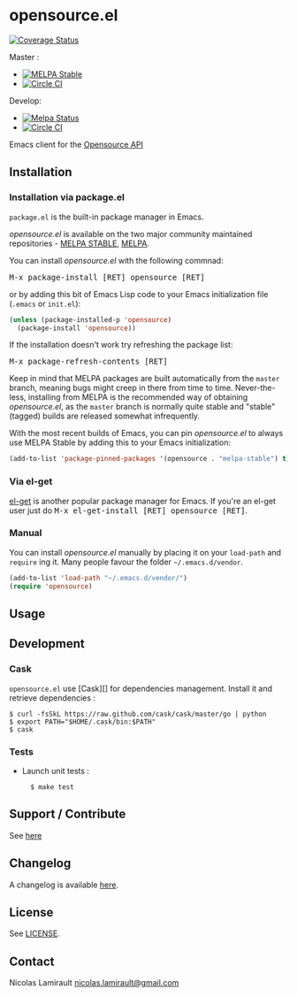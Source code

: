 # opensource.el

[![Coverage Status](https://coveralls.io/repos/nlamirault/opensource.el/badge.png)](https://coveralls.io/r/nlamirault/opensource.el)

Master :
* [![MELPA Stable](https://stable.melpa.org/packages/opensource.el.svg)](https://stable.melpa.org/#/opensource.el)
* [![Circle CI](https://circleci.com/gh/nlamirault/opensource.el/tree/master.svg?style=svg)](https://circleci.com/gh/nlamirault/opensource.el/tree/master)

Develop:
* [![Melpa Status](https://melpa.org/packages/opensource.el-badge.svg)](https://melpa.org/#/opensource.el)
* [![Circle CI](https://circleci.com/gh/nlamirault/opensource.el/tree/develop.svg?style=svg)](https://circleci.com/gh/nlamirault/opensource.el/tree/develop)

Emacs client for the [Opensource API](https://api.opensource.org/)

## Installation

### Installation via package.el

`package.el` is the built-in package manager in Emacs.

*opensource.el* is available on the two major community maintained repositories -
[MELPA STABLE](melpa-stable.milkbox.net), [MELPA](http://melpa.milkbox.net).

You can install *opensource.el* with the following commnad:

<kbd>M-x package-install [RET] opensource [RET]</kbd>

or by adding this bit of Emacs Lisp code to your Emacs initialization file
(`.emacs` or `init.el`):

```el
(unless (package-installed-p 'opensource)
  (package-install 'opensource))
```

If the installation doesn't work try refreshing the package list:

<kbd>M-x package-refresh-contents [RET]</kbd>

Keep in mind that MELPA packages are built automatically from
the `master` branch, meaning bugs might creep in there from time to
time. Never-the-less, installing from MELPA is the recommended way of
obtaining *opensource.el*, as the `master` branch is normally quite stable and
"stable" (tagged) builds are released somewhat infrequently.

With the most recent builds of Emacs, you can pin *opensource.el* to always
use MELPA Stable by adding this to your Emacs initialization:

```el
(add-to-list 'package-pinned-packages '(opensource . "melpa-stable") t)
```

### Via el-get

[el-get](https://github.com/dimitri/el-get) is another popular package manager for Emacs. If you're an el-get
user just do <kbd>M-x el-get-install [RET] opensource [RET]</kbd>.

### Manual

You can install *opensource.el* manually by placing it on your `load-path` and
`require` ing it. Many people favour the folder `~/.emacs.d/vendor`.

```el
(add-to-list 'load-path "~/.emacs.d/vendor/")
(require 'opensource)
```

## Usage



## Development

### Cask

``opensource.el`` use [Cask][] for dependencies management.
Install it and retrieve dependencies :

    $ curl -fsSkL https://raw.github.com/cask/cask/master/go | python
    $ export PATH="$HOME/.cask/bin:$PATH"
    $ cask


### Tests

* Launch unit tests :

        $ make test


## Support / Contribute

See [here](CONTRIBUTING.md)


## Changelog

A changelog is available [here](ChangeLog.md).


## License

See [LICENSE](LICENSE).


## Contact

Nicolas Lamirault <nicolas.lamirault@gmail.com>
